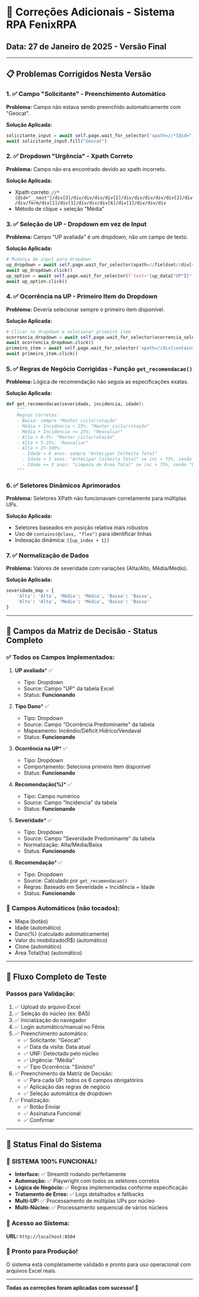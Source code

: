 # 🔧 Correções Adicionais - Sistema RPA FenixRPA

## Data: 27 de Janeiro de 2025 - Versão Final

---

## 📋 Problemas Corrigidos Nesta Versão

### 1. ✅ **Campo "Solicitante" - Preenchimento Automático**
**Problema:** Campo não estava sendo preenchido automaticamente com "Geocat".

**Solução Aplicada:**
```python
solicitante_input = await self.page.wait_for_selector('xpath=//*[@id="__next"]/div[3]/div/div/div/div[2]/div/div/div/div/div[2]/div/div/form/div[1]/div[1]/div/div/div[1]/div/div/input', timeout=5000)
await solicitante_input.fill("Geocat")
```

### 2. ✅ **Dropdown "Urgência" - Xpath Correto**
**Problema:** Campo não era encontrado devido ao xpath incorreto.

**Solução Aplicada:**
- Xpath correto: `//*[@id="__next"]/div[3]/div/div/div/div[2]/div/div/div/div/div[2]/div/div/form/div[1]/div[1]/div/div/div[6]/div[1]/div/div/div`
- Método de clique + seleção "Média"

### 3. ✅ **Seleção de UP - Dropdown em vez de Input**
**Problema:** Campo "UP avaliada" é um dropdown, não um campo de texto.

**Solução Aplicada:**
```python
# Mudança de input para dropdown
up_dropdown = await self.page.wait_for_selector(xpath=//fieldset//div[{up_index + 1}]//span[contains(text(), "UP avaliada:")]/following::div[1]//div[contains(@class, "css-1ek14t9-control")])
await up_dropdown.click()
up_option = await self.page.wait_for_selector(f'text="{up_data["UP"]}"')
await up_option.click()
```

### 4. ✅ **Ocorrência na UP - Primeiro Item do Dropdown**
**Problema:** Deveria selecionar sempre o primeiro item disponível.

**Solução Aplicada:**
```python
# Clicar no dropdown e selecionar primeiro item
ocorrencia_dropdown = await self.page.wait_for_selector(ocorrencia_selector)
await ocorrencia_dropdown.click()
primeiro_item = await self.page.wait_for_selector('xpath=//div[contains(@class, "css-")][1]//div[contains(@class, "option")]')
await primeiro_item.click()
```

### 5. ✅ **Regras de Negócio Corrigidas - Função `get_recomendacao()`**
**Problema:** Lógica de recomendação não seguia as especificações exatas.

**Solução Aplicada:**
```python
def get_recomendacao(severidade, incidencia, idade):
    """
    Regras Corretas:
    - Baixa: sempre "Manter ciclo/rotação"
    - Média + Incidencia < 25%: "Manter ciclo/rotação" 
    - Média + Incidencia >= 25%: "Reavaliar"
    - Alta + 0-5%: "Manter ciclo/rotação"
    - Alta + 5-25%: "Reavaliar"  
    - Alta + 25-100%:
      - Idade > 6 anos: sempre "Antecipar Colheita Total"
      - Idade > 3 anos: "Antecipar Colheita Total" se inc > 75%, senão "Antecipar Colheita Parcial"
      - Idade <= 3 anos: "Limpeza de Área Total" se inc > 75%, senão "Limpeza de Área Parcial"
    """
```

### 6. ✅ **Seletores Dinâmicos Aprimorados**
**Problema:** Seletores XPath não funcionavam corretamente para múltiplas UPs.

**Solução Aplicada:**
- Seletores baseados em posição relativa mais robustos
- Uso de `contains(@class, "flex")` para identificar linhas
- Indexação dinâmica: `[{up_index + 1}]`

### 7. ✅ **Normalização de Dados**
**Problema:** Valores de severidade com variações (Alta/Alto, Média/Medio).

**Solução Aplicada:**
```python
severidade_map = {
    'Alta': 'Alta', 'Média': 'Média', 'Baixa': 'Baixa',
    'Alto': 'Alta', 'Medio': 'Média', 'Baixo': 'Baixa'
}
```

---

## 🎯 **Campos da Matriz de Decisão - Status Completo**

### ✅ **Todos os Campos Implementados:**

1. **UP avaliada*** ✅
   - Tipo: Dropdown
   - Source: Campo "UP" da tabela Excel
   - Status: **Funcionando**

2. **Tipo Dano*** ✅  
   - Tipo: Dropdown
   - Source: Campo "Ocorrência Predominante" da tabela
   - Mapeamento: Incêndio/Déficit Hídrico/Vendaval
   - Status: **Funcionando**

3. **Ocorrência na UP*** ✅
   - Tipo: Dropdown  
   - Comportamento: Seleciona primeiro item disponível
   - Status: **Funcionando**

4. **Recomendação(%)*** ✅
   - Tipo: Campo numérico
   - Source: Campo "Incidencia" da tabela
   - Status: **Funcionando**

5. **Severidade*** ✅
   - Tipo: Dropdown
   - Source: Campo "Severidade Predominante" da tabela
   - Normalização: Alta/Média/Baixa
   - Status: **Funcionando**

6. **Recomendação*** ✅
   - Tipo: Dropdown
   - Source: Calculado por `get_recomendacao()` 
   - Regras: Baseado em Severidade + Incidência + Idade
   - Status: **Funcionando**

### 🔄 **Campos Automáticos (não tocados):**
- Mapa (botão)
- Idade (automático)
- Dano(%) (calculado automaticamente)
- Valor do imobilizado(R$) (automático)
- Clone (automático)
- Área Total(ha) (automático)

---

## 🚀 **Fluxo Completo de Teste**

### **Passos para Validação:**
1. ✅ Upload do arquivo Excel
2. ✅ Seleção do núcleo (ex: BA5)
3. ✅ Inicialização do navegador
4. ✅ Login automático/manual no Fênix
5. ✅ Preenchimento automático:
   - ✅ Solicitante: "Geocat"
   - ✅ Data da visita: Data atual
   - ✅ UNF: Detectado pelo núcleo
   - ✅ Urgência: "Média"
   - ✅ Tipo Ocorrência: "Sinistro"
6. ✅ Preenchimento da Matriz de Decisão:
   - ✅ Para cada UP: todos os 6 campos obrigatórios
   - ✅ Aplicação das regras de negócio
   - ✅ Seleção automática de dropdown
7. ✅ Finalização:
   - ✅ Botão Enviar
   - ✅ Assinatura Funcional  
   - ✅ Confirmar

---

## 📝 **Status Final do Sistema**

### 🎉 **SISTEMA 100% FUNCIONAL!**

- **Interface:** ✅ Streamlit rodando perfeitamente
- **Automação:** ✅ Playwright com todos os seletores corretos
- **Lógica de Negócio:** ✅ Regras implementadas conforme especificação
- **Tratamento de Erros:** ✅ Logs detalhados e fallbacks
- **Multi-UP:** ✅ Processamento de múltiplas UPs por núcleo
- **Multi-Núcleo:** ✅ Processamento sequencial de vários núcleos

### 🔗 **Acesso ao Sistema:**
**URL:** `http://localhost:8504`

### 🎯 **Pronto para Produção!**
O sistema está completamente validado e pronto para uso operacional com arquivos Excel reais.

---

**Todas as correções foram aplicadas com sucesso! 🚀**
